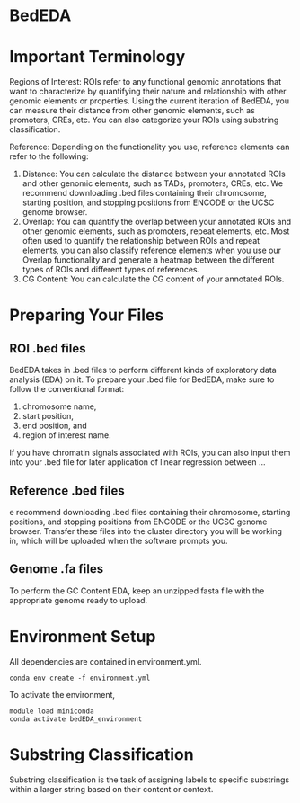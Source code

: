 # BedEDA

# Important Terminology 
Regions of Interest: ROIs refer to any functional genomic annotations that want to characterize by quantifying their nature and relationship with other genomic elements or properties. Using the current iteration of BedEDA, you can measure their distance from other genomic elements, such as promoters, CREs, etc. You can also categorize your ROIs using substring classification.

Reference: Depending on the functionality you use, reference elements can refer to the following: 
  1. Distance: You can calculate the distance between your annotated ROIs and other genomic elements, such as TADs, promoters, CREs, etc. We recommend downloading .bed files containing their chromosome, starting position, and stopping positions from ENCODE or the UCSC genome browser.
  2. Overlap: You can quantify the overlap between your annotated ROIs and other genomic elements, such as promoters, repeat elements, etc. Most often used to quantify the relationship between ROIs and repeat elements, you can also classify reference elements when you use our Overlap functionality and generate a heatmap between the different types of ROIs and different types of references.
  3. CG Content: You can calculate the CG content of your annotated ROIs.

# Preparing Your Files 

## ROI .bed files
BedEDA takes in .bed files to perform different kinds of exploratory data analysis (EDA) on it. To prepare your .bed file for BedEDA, make sure to follow the conventional format: 
1. chromosome name,
2. start position,
3. end position, and 
4. region of interest name.

If you have chromatin signals associated with ROIs, you can also input them into your .bed file for later application of linear regression between ...

## Reference .bed files 

e recommend downloading .bed files containing their chromosome, starting positions, and stopping positions from ENCODE or the UCSC genome browser. Transfer these files into the cluster directory you will be working in, which will be uploaded when the software prompts you. 

## Genome .fa files
To perform the GC Content EDA, keep an unzipped fasta file with the appropriate genome ready to upload.

# Environment Setup

All dependencies are contained in environment.yml. 

```
conda env create -f environment.yml
```

To activate the environment, 
```
module load miniconda
conda activate bedEDA_environment
```


# Substring Classification
Substring classification is the task of assigning labels to specific substrings within a larger string based on their content or context.

